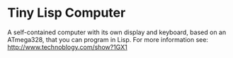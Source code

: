 # Tiny Lisp Computer
A self-contained computer with its own display and keyboard, based on an ATmega328, that you can program in Lisp.
For more information see:
http://www.technoblogy.com/show?1GX1
